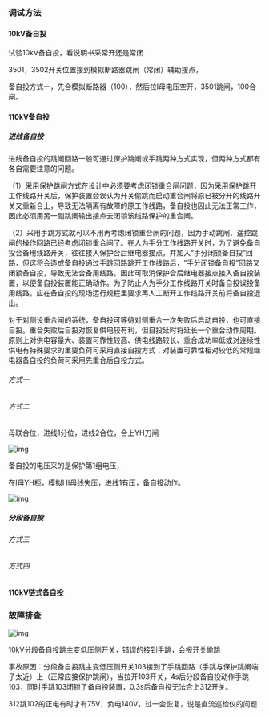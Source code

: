 ### **调试方法**

#### **10kV备自投**

试验10kV备自投，看说明书采常开还是常闭

3501，3502开关位置接到模拟断路器跳闸（常闭）辅助接点，

备自投方式一，先合模拟断路器（100），然后拉I母电压空开，3501跳闸，100合闸。

 

#### **110kV备自投**

##### **进线备自投**

进线备自投的跳闸回路一般可通过保护跳闸或手跳两种方式实现，但两种方式都有各自需要注意的问题。

（1）采用保护跳闸方式在设计中必须要考虑闭锁重合闸问题，因为采用保护跳开工作线路开关后，保护装置会误认为开关偷跳而启动重合闸将原已被分开的线路开关又重新合上，导致无法隔离有故障的原工作线路，备自投也因此无法正常工作，因此必须用另一副跳闸输出接点去闭锁该线路保护的重合闸。

（2）采用手跳方式就可以不用再考虑闭锁重合闸的问题，因为手动跳闸、遥控跳闸的操作回路已经考虑闭锁重合闸了。在人为手分工作线路开关时，为了避免备自投合备用线路开关，往往接入保护合后继电器接点，并加入“手分闭锁备自投”回路，但这将会造成备自投通过手跳回路跳开工作线路后，“手分闭锁备自投”回路又闭锁备自投，导致无法合备用线路。因此可取消保护合后继电器接点接入备自投装置，以便备自投装置能正确动作。为了防止人为手分工作线路开关时备自投误投备用线路，应在备自投的现场运行规程里要求再人工断开工作线路开关前将备自投退出。

对于对侧设重合闸的系统，备自投可等待对侧重合一次失败后启动自投，也可直接自投。重合失败后自投对恢复供电较有利，但自投延时将延长一个重合动作周期。原则上对供电容量大、装置可靠性较高、供电线路较长、重合成功率低或对连续性供电有特殊要求的重要负荷可采用直接自投方式；对装置可靠性相对较低的常规继电器备自投的负荷可采用先重合后自投方式。

###### 方式一

 

###### 方式二

母联合位，进线1分位，进线2合位，合上YH刀闸

![img](file:///C:\Users\yuri\AppData\Local\Temp\ksohtml22920\wps136.png)

备自投的电压采的是保护第1组电压，

在I母YH柜，模拟I II母线失压，进线1有压，备自投动作。

![img](file:///C:\Users\yuri\AppData\Local\Temp\ksohtml22920\wps137.png)

 

##### **分段备自投**

###### 方式三

###### 方式四

#### **110kV链式备自投**

### **故障排查**

 

![img](file:///C:\Users\yuri\AppData\Local\Temp\ksohtml22920\wps138.png)

10kV分段备自投跳主变低压侧开关，错误的接到手跳，会报开关偷跳

 

事故原因：分段备自投跳主变低压侧开关103接到了手跳回路（手跳与保护跳闸端子太近）上（正常应接保护跳闸），当拉开103开关，4s后分段备自投动作手跳103，同时手跳103闭锁了备自投装置，0.3s后备自投无法合上312开关。

 

312跳102的正电有时才有75V，负电140V，过一会恢复，说是直流巡检仪的问题